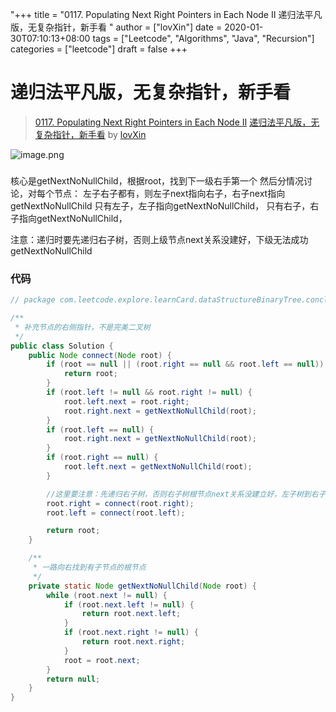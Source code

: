 "+++
title = "0117. Populating Next Right Pointers in Each Node II 递归法平凡版，无复杂指针，新手看 "
author = ["lovXin"]
date = 2020-01-30T07:10:13+08:00
tags = ["Leetcode", "Algorithms", "Java", "Recursion"]
categories = ["leetcode"]
draft = false
+++

# 递归法平凡版，无复杂指针，新手看

> [0117. Populating Next Right Pointers in Each Node II](https://leetcode-cn.com/problems/populating-next-right-pointers-in-each-node-ii/)
> [递归法平凡版，无复杂指针，新手看](https://leetcode-cn.com/problems/populating-next-right-pointers-in-each-node-ii/solution/di-gui-fa-jian-dan-yi-dong-ban-xin-shou-kan-by-lov/) by [lovXin](https://leetcode-cn.com/u/lovxin/)

![image.png](https://pic.leetcode-cn.com/ee2c8ed2d8d53eb8ae6b66434c1ab931747aea536eee0b761b8b900c7fcecd43-image.png)

### 

核心是getNextNoNullChild，根据root，找到下一级右手第一个
然后分情况讨论，对每个节点：
左子右子都有，则左子next指向右子，右子next指向getNextNoNullChild
只有左子，左子指向getNextNoNullChild，
只有右子，右子指向getNextNoNullChild，

注意：递归时要先递归右子树，否则上级节点next关系没建好，下级无法成功getNextNoNullChild
### 代码

```java
// package com.leetcode.explore.learnCard.dataStructureBinaryTree.conclusion4;

/**
 * 补充节点的右侧指针，不是完美二叉树
 */
public class Solution {
    public Node connect(Node root) {
        if (root == null || (root.right == null && root.left == null)) {
            return root;
        }
        if (root.left != null && root.right != null) {
            root.left.next = root.right;
            root.right.next = getNextNoNullChild(root);
        }
        if (root.left == null) {
            root.right.next = getNextNoNullChild(root);
        }
        if (root.right == null) {
            root.left.next = getNextNoNullChild(root);
        }

        //这里要注意：先递归右子树，否则右子树根节点next关系没建立好，左子树到右子树子节点无法正确挂载
        root.right = connect(root.right);
        root.left = connect(root.left);

        return root;
    }

    /**
     * 一路向右找到有子节点的根节点
     */
    private static Node getNextNoNullChild(Node root) {
        while (root.next != null) {
            if (root.next.left != null) {
                return root.next.left;
            }
            if (root.next.right != null) {
                return root.next.right;
            }
            root = root.next;
        }
        return null;
    }
}

```